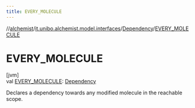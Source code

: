 ```yaml
---
title: EVERY_MOLECULE
---
```

//[alchemist](../../../index.html)/[it.unibo.alchemist.model.interfaces](../index.html)/[Dependency](index.html)/[EVERY_MOLECULE](-e-v-e-r-y_-m-o-l-e-c-u-l-e.html)



# EVERY_MOLECULE



[jvm]\
val [EVERY_MOLECULE](-e-v-e-r-y_-m-o-l-e-c-u-l-e.html): [Dependency](index.html)



Declares a dependency towards any modified molecule in the reachable scope.




